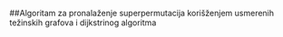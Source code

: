##Algoritam za pronalaženje superpermutacija korišženjem usmerenih težinskih grafova i dijkstrinog algoritma
